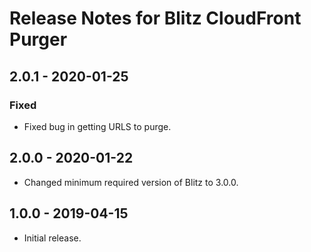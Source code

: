 # Release Notes for Blitz CloudFront Purger

## 2.0.1 - 2020-01-25

### Fixed
- Fixed bug in getting URLS to purge.

## 2.0.0 - 2020-01-22
- Changed minimum required version of Blitz to 3.0.0.

## 1.0.0 - 2019-04-15
- Initial release.
